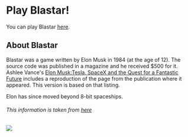 # Play Blastar!

You can play Blastar [here](https://ojaswy.github.io/Blastar/).
 
## About Blastar

Blastar was a game written by Elon Musk in 1984 (at the age of 12).
The source code was published in a magazine and he received $500 for it.
Ashlee Vance's [Elon Musk:Tesla, SpaceX and the Quest for a Fantastic Future](https://www.amazon.in/Elon-Musk-SpaceX-Fantastic-Future/dp/0062301233) includes a reproduction
of the page from the publication where it appeared. 
This version is based on that listing.

Elon has since moved beyond 8-bit spaceships.

###### This information is taken from [here](https://blastar-1984.appspot.com/)

![](https://github.com/TopShorter/blastar/blob/main/public/img/featured-image.png)

